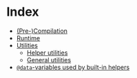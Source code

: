 # Index

<!--
TODO: Here could be an index of all functions. The best thing would be to write a custom Vue-Component that collects all
headers in the API-reference part of the site. But for now, you'll just have to dig through the pages your self or use
the search.
-->

- [(Pre-)Compilation](compilation.md)
- [Runtime](runtime.md)
- [Utilities](utilities.md)
  - [Helper utilities](utilities.md#helper-utilities)
  - [General utilities](utilities.md#general-utilities)
- [`@data`-variables used by built-in helpers](data-variables.md)
